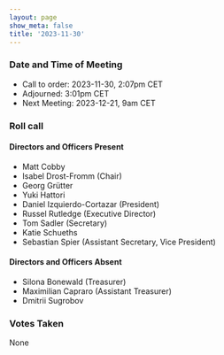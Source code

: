 ```yaml
---
layout: page
show_meta: false
title: '2023-11-30'
---
```


### Date and Time of Meeting

* Call to order: 2023-11-30, 2:07pm CET
* Adjourned: 3:01pm CET
* Next Meeting: 2023-12-21, 9am CET

### Roll call

#### Directors and Officers Present

* Matt Cobby
* Isabel Drost-Fromm (Chair)
* Georg Grütter
* Yuki Hattori
* Daniel Izquierdo-Cortazar (President)
* Russel Rutledge (Executive Director)
* Tom Sadler (Secretary)
* Katie Schueths
* Sebastian Spier (Assistant Secretary, Vice President)

#### Directors and Officers Absent

* Silona Bonewald (Treasurer)
* Maximilian Capraro (Assistant Treasurer)
* Dmitrii Sugrobov

### Votes Taken

None
